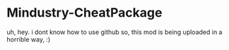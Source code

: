 # Mindustry-CheatPackage
uh, hey.
i dont know how to use github
so, this mod is being uploaded in a horrible way, :)
